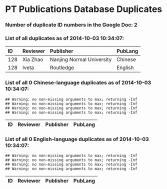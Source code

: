 # PT Publications Database Duplicates




### Number of duplicate ID numbers in the Google Doc: 2

### List of all duplicates as of 2014-10-03 10:34:07:


|ID  |Reviewer |Publisher                 |PubLang |
|:---|:--------|:-------------------------|:-------|
|128 |Xia Zhao |Nanjing Normal University |Chinese |
|128 |Iveta    |Routledge                 |English |

### List of all 0 Chinese-language duplicates as of 2014-10-03 10:34:07:


```
## Warning: no non-missing arguments to max; returning -Inf
## Warning: no non-missing arguments to max; returning -Inf
## Warning: no non-missing arguments to max; returning -Inf
## Warning: no non-missing arguments to max; returning -Inf
```



|ID |Reviewer |Publisher |PubLang |
|:--|:--------|:---------|:-------|

### List of all 0 English-language duplicates as of 2014-10-03 10:34:07:


```
## Warning: no non-missing arguments to max; returning -Inf
## Warning: no non-missing arguments to max; returning -Inf
## Warning: no non-missing arguments to max; returning -Inf
## Warning: no non-missing arguments to max; returning -Inf
```



|ID |Reviewer |Publisher |PubLang |
|:--|:--------|:---------|:-------|

